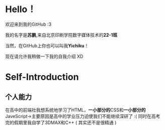# Hello！
欢迎来到我的GitHub :3

我的名字是**苏鹏**,来自北京印刷学院数字媒体技术的**22-1班**

当然，在GitHub上你也可以叫我**Yichiku**！

现在请允许我稍做一下我的自我介绍 XD
# Self-Introduction
## 个人能力
在高中的前端社我想系统地学习了HTML，**一小部分的**CSS和**一小部分的**JaveScript→主要原因是高中的学业压力迫使我们不能继续深研了 :( 
同时在高考完的假期里我自学了3DMAX和C++ ( 其实还不是很精通 )
